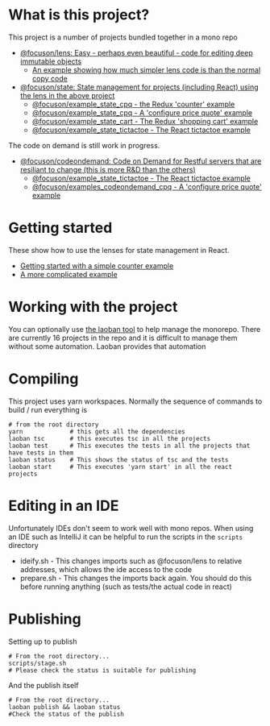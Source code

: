# What is this project?

This project is a number of projects bundled together in a mono repo
* [@focuson/lens: Easy - perhaps even beautiful - code for editing deep immutable objects](https://www.npmjs.com/package/@focuson/lens)
     * [An example showing how much simpler lens code is than the normal copy code](https://github.com/focuson-ts/focuson/tree/master/examples/lens/dragon)
* [@focuson/state: State management for projects (including React) using the lens in the above project](https://www.npmjs.com/package/@focuson/state)
     * [@focuson/example_state_cpq - the Redux 'counter' example](https://github.com/focuson-ts/focuson/tree/master/examples/state/counter)
     * [@focuson/example_state_cpq - A 'configure price quote' example](https://github.com/focuson-ts/focuson/tree/master/examples/state/cpq)
     * [@focuson/example_state_cart - The Redux 'shopping cart' example](https://github.com/focuson-ts/focuson/tree/master/examples/state/shopping-cart)
     * [@focuson/example_state_tictactoe - The React tictactoe example](https://github.com/focuson-ts/focuson/tree/master/examples/state/tictactoe)

The code on demand is still work in progress.
* [@focuson/codeondemand: Code on Demand for Restful servers that are resiliant to change (this is more R&D than the others)](https://www.npmjs.com/package/@focuson/codeondemand)
     * [@focuson/example_state_tictactoe - The React tictactoe example](https://github.com/focuson-ts/focuson/tree/master/examples/codeondemand/tictactoe)
     * [@focuson/examples_codeondemand_cpq - A 'configure price quote' example](https://github.com/focuson-ts/focuson/tree/master/examples/codeondemand/cpq)

# Getting started

These show how to use the lenses for state management in React.

* [Getting started with a simple counter example](https://github.com/focuson-ts/focuson/tree/master/tutorial/counter)
* [A more complicated example](https://github.com/focuson-ts/focuson/tree/master/tutorial/tictactoe)

# Working with the project

You can optionally use [the laoban tool](https://www.npmjs.com/package/laoban) to help manage the monorepo. There are currently 16 projects in the 
repo and it is difficult to manage them without some automation. Laoban provides that automation

# Compiling

This project uses yarn workspaces. Normally the sequence of commands to build / run everything is

```shell
# from the root directory
yarn             # this gets all the dependencies
laoban tsc       # this executes tsc in all the projects
laoban test      # This executes the tests in all the projects that have tests in them
laoban status    # This shows the status of tsc and the tests
laoban start     # This executes 'yarn start' in all the react projects
```

# Editing in an IDE

Unfortunately IDEs don't seem to work well with mono repos. When using an IDE such as IntelliJ it can be helpful to run the scripts in the `scripts` directory

* ideify.sh   -  This changes imports such as @focuson/lens to relative addresses, which allows the ide access to the code
* prepare.sh  -  This changes the imports back again. You should do this before running anything (such as tests/the actual code in react) 

# Publishing

Setting up to publish
```shell
# From the root directory...
scripts/stage.sh
# Please check the status is suitable for publishing
```

And the publish itself
```shell
# From the root directory...
laoban publish && laoban status  
#Check the status of the publish
```


